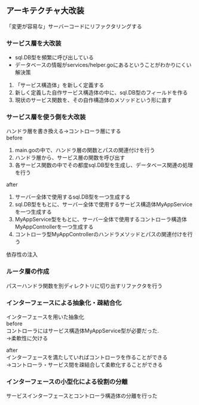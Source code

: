 ## アーキテクチャ大改装
「変更が容易な」サーバーコードにリファクタリングする

### サービス層を大改装
- sql.DB型を頻繁に呼び出している
- データベースの情報がservices/helper.goにあるということがわかりにくい
解決策
1. 「サービス構造体」を新しく定義する
2. 新しく定義した自作サービス構造体の中に、sql.DB型のフィールドを作る
3. 現状のサービス関数を、その自作構造体のメソッドという形に直す

### サービス層を使う側を大改装
ハンドラ層を書き換える→コントローラ層にする  
before
1. main.goの中で、ハンドラ層の関数とパスの関連付けを行う
2. ハンドラ層から、サービス層の関数を呼び出す
3. 各サービス関数の中でその都度sql.DB型を生成し、データベース関連の処理を行う

after
1. サーバー全体で使用するsql.DB型を一つ生成する
2. sql.DB型をもとに、サーバー全体で使用するサービス構造体MyAppServiceを一つ生成する
3. MyAppService型をもとに、サーバー全体で使用するコントローラ構造体MyAppControllerを一つ生成する
4. コントローラ型MyAppControllerのハンドラメソッドとパスの関連付けを行う

依存性の注入

### ルータ層の作成
パスーハンドラ関数を別ディレクトリに切り出すリファクタを行う

### インターフェースによる抽象化・疎結合化
インターフェースを用いた抽象化  
before  
コントローラにはサービス構造体MyAppService型が必要だった.  
→柔軟性に欠ける  

after  
インターフェースを満たしていればコントローラを作ることができる  
→コントローラ・サービス間を疎結合して柔軟化することができる

### インターフェースの小型化による役割の分離
サービスインターフェースとコントローラ構造体の分離を行った